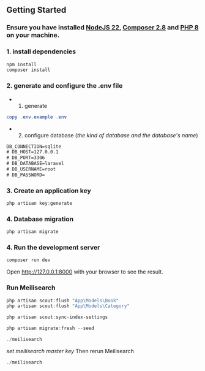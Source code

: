 ## Getting Started

### Ensure you have installed [NodeJS 22](https://nodejs.org), [Composer 2.8](https://getcomposer.org) and [PHP 8](https://www.php.net/) on your machine.

### 1. install dependencies

```powershell
npm install
composer install
```

### 2. generate and configure the .env file

- 1. generate

```powershell
copy .env.example .env
```

- 2. configure database (_the kind of database and the database's name_)

```txt
DB_CONNECTION=sqlite
# DB_HOST=127.0.0.1
# DB_PORT=3306
# DB_DATABASE=laravel 
# DB_USERNAME=root
# DB_PASSWORD=
```

### 3. Create an application key

```powershell
php artisan key:generate
```

### 4. Database migration

```powershell
php artisan migrate
```

### 4. Run the development server

```powershell
composer run dev
```

Open <a href="http://127.0.0.1:8000">http://127.0.0.1:8000</a> with your browser to see the result.

### Run Meilisearch
```powershell
php artisan scout:flush "App\Models\Book"    
php artisan scout:flush "App\Models\Category"    
```

```powershell
php artisan scout:sync-index-settings
```

```powershell
php artisan migrate:fresh --seed
```

```powershell
./meilisearch
```

_set meilisearch master key_
Then rerun Meilisearch
```powershell
./meilisearch
```
